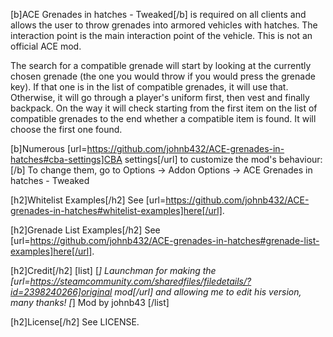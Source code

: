 [b]ACE Grenades in hatches - Tweaked[/b] is required on all clients and allows the user to throw grenades into armored vehicles with hatches. The interaction point is the main interaction point of the vehicle. This is not an official ACE mod.

The search for a compatible grenade will start by looking at the currently chosen grenade (the one you would throw if you would press the grenade key). If that one is in the list of compatible grenades, it will use that. Otherwise, it will go through a player's uniform first, then vest and finally backpack. On the way it will check starting from the first item on the list of compatible grenades to the end whether a compatible item is found. It will choose the first one found.

[b]Numerous [url=https://github.com/johnb432/ACE-grenades-in-hatches#cba-settings]CBA settings[/url] to customize the mod's behaviour:[/b] To change them, go to Options -> Addon Options -> ACE Grenades in hatches - Tweaked

[h2]Whitelist Examples[/h2]
See [url=https://github.com/johnb432/ACE-grenades-in-hatches#whitelist-examples]here[/url].

[h2]Grenade List Examples[/h2]
See [url=https://github.com/johnb432/ACE-grenades-in-hatches#grenade-list-examples]here[/url].

[h2]Credit[/h2]
[list]
[*] Launchman for making the [url=https://steamcommunity.com/sharedfiles/filedetails/?id=2398240266]original mod[/url] and allowing me to edit his version, many thanks!
[*] Mod by johnb43
[/list]

[h2]License[/h2]
See LICENSE.
